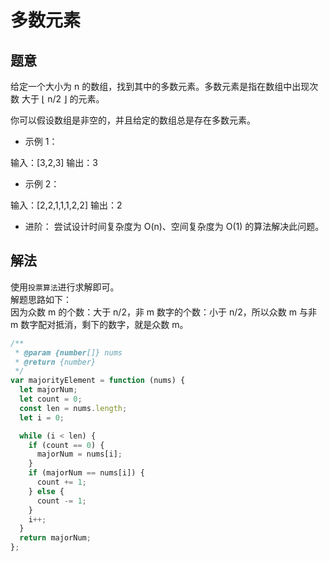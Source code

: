 # 多数元素

## 题意

给定一个大小为 n 的数组，找到其中的多数元素。多数元素是指在数组中出现次数 大于 ⌊ n/2 ⌋ 的元素。

你可以假设数组是非空的，并且给定的数组总是存在多数元素。

- 示例 1：

输入：[3,2,3]
输出：3

- 示例 2：

输入：[2,2,1,1,1,2,2]
输出：2

- 进阶：
  尝试设计时间复杂度为 O(n)、空间复杂度为 O(1) 的算法解决此问题。

## 解法

使用`投票算法`进行求解即可。  
解题思路如下：  
因为众数 m 的个数：大于 n/2，非 m 数字的个数：小于 n/2，所以众数 m 与非 m 数字配对抵消，剩下的数字，就是众数 m。

```js
/**
 * @param {number[]} nums
 * @return {number}
 */
var majorityElement = function (nums) {
  let majorNum;
  let count = 0;
  const len = nums.length;
  let i = 0;

  while (i < len) {
    if (count == 0) {
      majorNum = nums[i];
    }
    if (majorNum == nums[i]) {
      count += 1;
    } else {
      count -= 1;
    }
    i++;
  }
  return majorNum;
};
```
